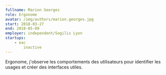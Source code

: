 ```yaml
---
fullname: Marion Georges
role: Ergonome
avatar: /img/authors/marion.georges.jpg
start: 2018-03-27
end: 2018-05-09
employer: independent/Sogilis Lyon
startups:
    - eac
        inactive
---
```


Ergonome, j'observe les comportements des utilisateurs pour identifier les usages et créer des interfaces utiles.
